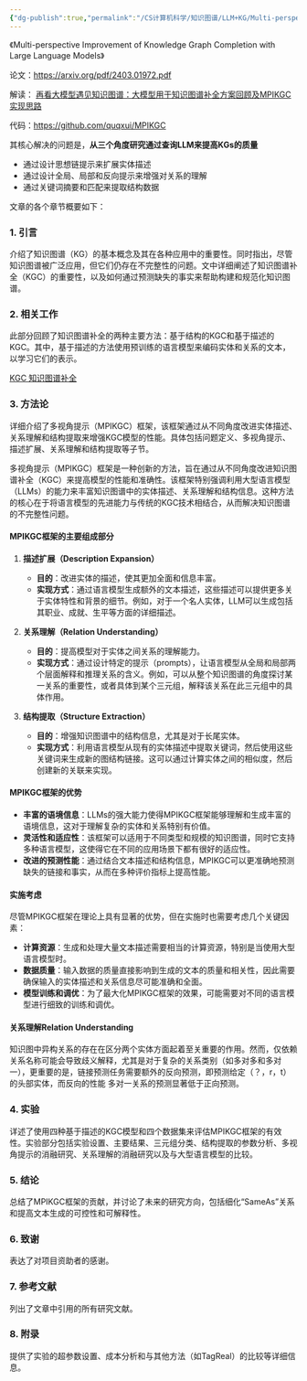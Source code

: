 ```yaml
---
{"dg-publish":true,"permalink":"/CS计算机科学/知识图谱/LLM+KG/Multi-perspective Improvement of Knowledge Graph Completion with Large Language Models 翻译和解读/","created":"2024-04-20T15:32:28.000+08:00","updated":"2024-04-18T17:22:19.000+08:00"}
---
```



《Multi-perspective Improvement of Knowledge Graph Completion with Large Language Models》

论文：https://arxiv.org/pdf/2403.01972.pdf

解读： [再看大模型遇见知识图谱：大模型用于知识图谱补全方案回顾及MPIKGC实现思路 ](https://mp.weixin.qq.com/s/Ohvdt97dPTC-BTE4nOmeXw)

代码：https://github.com/quqxui/MPIKGC

其核心解决的问题是，**从三个角度研究通过查询LLM来提高KGs的质量**

- 通过设计思想链提示来扩展实体描述
- 通过设计全局、局部和反向提示来增强对关系的理解
- 通过关键词摘要和匹配来提取结构数据

文章的各个章节概要如下：

### 1. 引言

介绍了知识图谱（KG）的基本概念及其在各种应用中的重要性。同时指出，尽管知识图谱被广泛应用，但它们仍存在不完整性的问题。文中详细阐述了知识图谱补全（KGC）的重要性，以及如何通过预测缺失的事实来帮助构建和规范化知识图谱。

### 2. 相关工作

此部分回顾了知识图谱补全的两种主要方法：基于结构的KGC和基于描述的KGC。其中，基于描述的方法使用预训练的语言模型来编码实体和关系的文本，以学习它们的表示。

[KGC 知识图谱补全](../基础知识/KGC%20知识图谱补全.md)

### 3. 方法论

详细介绍了多视角提示（MPIKGC）框架，该框架通过从不同角度改进实体描述、关系理解和结构提取来增强KGC模型的性能。具体包括问题定义、多视角提示、描述扩展、关系理解和结构提取等子节。

多视角提示（MPIKGC）框架是一种创新的方法，旨在通过从不同角度改进知识图谱补全（KGC）来提高模型的性能和准确性。该框架特别强调利用大型语言模型（LLMs）的能力来丰富知识图谱中的实体描述、关系理解和结构信息。这种方法的核心在于将语言模型的先进能力与传统的KGC技术相结合，从而解决知识图谱的不完整性问题。

#### MPIKGC框架的主要组成部分

1. **描述扩展（Description Expansion）**
   - **目的**：改进实体的描述，使其更加全面和信息丰富。
   - **实现方式**：通过语言模型生成额外的文本描述，这些描述可以提供更多关于实体特性和背景的细节。例如，对于一个名人实体，LLM可以生成包括其职业、成就、生平等方面的详细描述。

2. **关系理解（Relation Understanding）**
   - **目的**：提高模型对于实体之间关系的理解能力。
   - **实现方式**：通过设计特定的提示（prompts），让语言模型从全局和局部两个层面解释和推理关系的含义。例如，可以从整个知识图谱的角度探讨某一关系的重要性，或者具体到某个三元组，解释该关系在此三元组中的具体作用。

3. **结构提取（Structure Extraction）**
   - **目的**：增强知识图谱中的结构信息，尤其是对于长尾实体。
   - **实现方式**：利用语言模型从现有的实体描述中提取关键词，然后使用这些关键词来生成新的图结构链接。这可以通过计算实体之间的相似度，然后创建新的关联来实现。

#### MPIKGC框架的优势

- **丰富的语境信息**：LLMs的强大能力使得MPIKGC框架能够理解和生成丰富的语境信息，这对于理解复杂的实体和关系特别有价值。
- **灵活性和适应性**：该框架可以适用于不同类型和规模的知识图谱，同时它支持多种语言模型，这使得它在不同的应用场景下都有很好的适应性。
- **改进的预测性能**：通过结合文本描述和结构信息，MPIKGC可以更准确地预测缺失的链接和事实，从而在多种评价指标上提高性能。

#### 实施考虑

尽管MPIKGC框架在理论上具有显著的优势，但在实施时也需要考虑几个关键因素：

- **计算资源**：生成和处理大量文本描述需要相当的计算资源，特别是当使用大型语言模型时。
- **数据质量**：输入数据的质量直接影响到生成的文本的质量和相关性，因此需要确保输入的实体描述和关系信息尽可能准确和全面。
- **模型训练和调优**：为了最大化MPIKGC框架的效果，可能需要对不同的语言模型进行细致的训练和调优。

#### 关系理解Relation Understanding

知识图中异构关系的存在在区分两个实体方面起着至关重要的作用。然而，仅依赖关系名称可能会导致歧义解释，尤其是对于复杂的关系类别（如多对多和多对一），更重要的是，链接预测任务需要额外的反向预测，即预测给定（？，r，t）的头部实体，而反向的性能 多对一关系的预测显著低于正向预测。

### 4. 实验

详述了使用四种基于描述的KGC模型和四个数据集来评估MPIKGC框架的有效性。实验部分包括实验设置、主要结果、三元组分类、结构提取的参数分析、多视角提示的消融研究、关系理解的消融研究以及与大型语言模型的比较。

### 5. 结论

总结了MPIKGC框架的贡献，并讨论了未来的研究方向，包括细化“SameAs”关系和提高文本生成的可控性和可解释性。

### 6. 致谢

表达了对项目资助者的感谢。

### 7. 参考文献

列出了文章中引用的所有研究文献。

### 8. 附录

提供了实验的超参数设置、成本分析和与其他方法（如TagReal）的比较等详细信息。